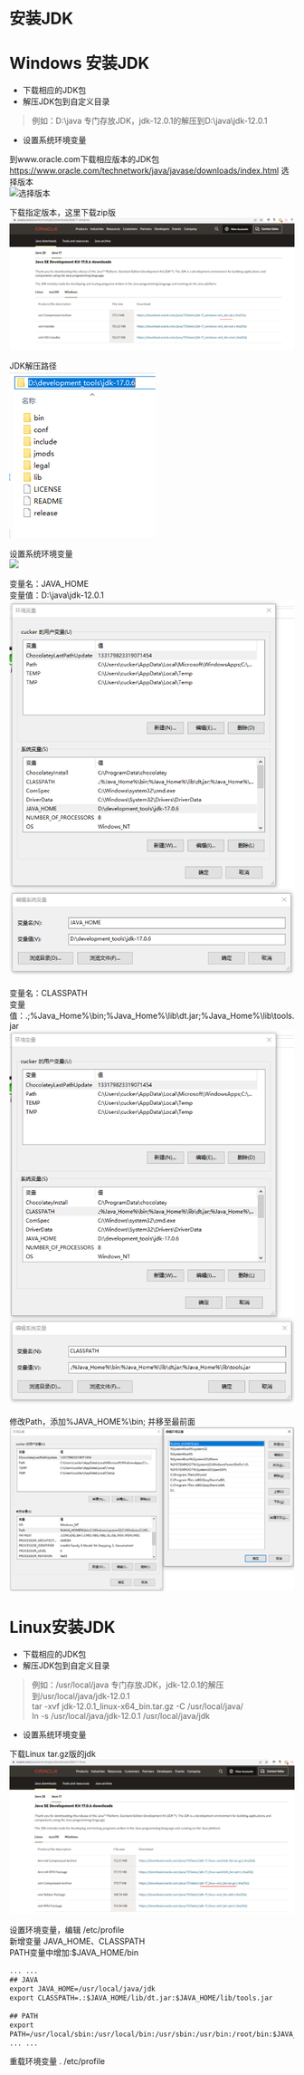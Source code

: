 安装JDK
==

# Windows 安装JDK
* 下载相应的JDK包
* 解压JDK包到自定义目录
>例如：D:\java 专门存放JDK，jdk-12.0.1的解压到D:\java\jdk-12.0.1
* 设置系统环境变量


到www.oracle.com下载相应版本的JDK包
https://www.oracle.com/technetwork/java/javase/downloads/index.html
选择版本  
![选择版本](./images/jdk/selectJDKedit.png)

下载指定版本，这里下载zip版  
![下载指定版本](./images/jdk/downJDK.png)


JDK解压路径  
![](./images/jdk/jdkInstallPath.png)


设置系统环境变量  
![](./images/jdk/settingSystemPath.png)

变量名：JAVA_HOME  
变量值：D:\java\jdk-12.0.1  
![](./images/jdk/JAVA_HOME.png)

变量名：CLASSPATH  
变量值：.;%Java_Home%\bin;%Java_Home%\lib\dt.jar;%Java_Home%\lib\tools.jar  
![](./images/jdk/CLASSPATH.png)

修改Path，添加%JAVA_HOME%\bin; 并移至最前面  
![](./images/jdk/modifyPath.png)


# Linux安装JDK
* 下载相应的JDK包
* 解压JDK包到自定义目录
>例如：/usr/local/java 专门存放JDK，jdk-12.0.1的解压到/usr/local/java/jdk-12.0.1  
tar -xvf jdk-12.0.1_linux-x64_bin.tar.gz -C /usr/local/java/  
ln -s /usr/local/java/jdk-12.0.1 /usr/local/java/jdk  

* 设置系统环境变量


下载Linux tar.gz版的jdk  
![](./images/jdk/jdk_linux_edit.png)

设置环境变量，编辑 /etc/profile  
新增变量 JAVA_HOME、CLASSPATH  
PATH变量中增加:$JAVA_HOME/bin  
```text
... ...
## JAVA
export JAVA_HOME=/usr/local/java/jdk
export CLASSPATH=.:$JAVA_HOME/lib/dt.jar:$JAVA_HOME/lib/tools.jar

## PATH
export PATH=/usr/local/sbin:/usr/local/bin:/usr/sbin:/usr/bin:/root/bin:$JAVA_HOME/bin
... ...

```
重载环境变量
. /etc/profile
